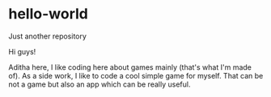 # hello-world
Just another repository 

Hi guys!

Aditha here, I like coding here about games mainly (that's what I'm made of).
As a side work, I like to code a cool simple game for myself.
That can be not a game but also an app which can be really useful.

